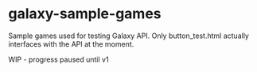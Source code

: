galaxy-sample-games
===================

Sample games used for testing Galaxy API. Only button_test.html actually interfaces with the API at the moment.

WIP - progress paused until v1
